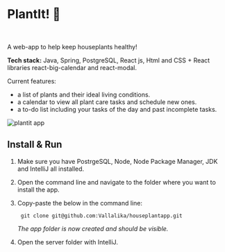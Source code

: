 # PlantIt! 🌱

<br />

A web-app to help keep houseplants healthy!

**Tech stack:** Java, Spring, PostgreSQL, React js, Html and CSS + React libraries react-big-calendar and react-modal.

Current features:
- a list of plants and their ideal living conditions.
- a calendar to view all plant care tasks and schedule new ones.
- a to-do list including your tasks of the day and past incomplete tasks.

![plantit app](/Users/user/CodeClan_work/Projects/PlantApp/Pic.png)

## Install & Run
1. Make sure you have PostrgeSQL, Node, Node Package Manager, JDK and IntelliJ all installed.
2. Open the command line and navigate to the folder where you want to install the app.
3. Copy-paste the below in the command line:

        git clone git@github.com:Vallalika/houseplantapp.git

    *The app folder is now created and should be visible.*
4. Open the server folder with IntelliJ.
